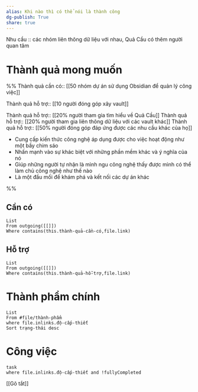 ```yaml
---
alias: Khi nào thì có thể nói là thành công
dg-publish: True
share: true
---
```

Nhu cầu :: các nhóm liên thông dữ liệu với nhau, Quả Cầu có thêm người quan tâm

# Thành quả mong muốn
%%
Thành quả cần có:: [[50 nhóm dự án sử dụng Obsidian để quản lý công việc]]

Thành quả hỗ trợ:: [[10 người đóng góp xây vault]]

Thành quả hỗ trợ:: [[20% người tham gia tìm hiểu về Quả Cầu]]
Thành quả hỗ trợ:: [[20% người tham gia liên thông dữ liệu với các vault khác]]
Thành quả hỗ trợ:: [[50% người đóng góp đáp ứng được các nhu cầu khác của họ]] 


- Cung cấp kiến thức công nghệ áp dụng được cho việc hoạt động như một bầy chim sáo
- Nhấn mạnh vào sự khác biệt với những phần mềm khác và ý nghĩa của nó
- Giúp những người tự nhận là mình ngu công nghệ thấy được mình có thể làm chủ công nghệ như thế nào
- Là một đầu mối để khám phá và kết nối các dự án khác

%%
## Cần có
```dataview
List
From outgoing([[]])
Where contains(this.thành-quả-cần-có,file.link)
```
## Hỗ trợ
```dataview
List
From outgoing([[]])
Where contains(this.thành-quả-hỗ-trợ,file.link)
```
# Thành phẩm chính
```dataview
List 
From #file/thành-phẩm 
where file.inlinks.độ-cấp-thiết
Sort trạng-thái desc
```

# Công việc
```dataview 
task
where file.inlinks.độ-cấp-thiết and !fullyCompleted
```

[[Gõ tắt]]
